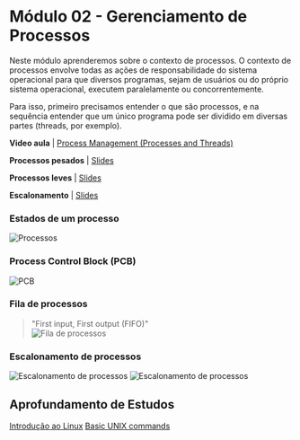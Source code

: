 # Módulo 02 - Gerenciamento de Processos

Neste módulo aprenderemos sobre o contexto de processos. O contexto de processos envolve todas as ações de 
responsabilidade do sistema operacional para que diversos programas, sejam de usuários ou do próprio sistema 
operacional, executem paralelamente ou concorrentemente. 

Para isso, primeiro precisamos entender o que são processos, e na sequência entender que um único programa 
pode ser dividido em diversas partes (threads, por exemplo). 

**Video aula** | [Process Management (Processes and Threads)](https://www.youtube.com/watch?v=OrM7nZcxXZU)

**Processos pesados** | [Slides](http://repositoriocanvas.unisinos.br/Fundamentos_Sistemas_Operacionais/m2/processos_pesados/index.html)

**Processos leves** | [Slides](http://repositoriocanvas.unisinos.br/Fundamentos_Sistemas_Operacionais/m2/processos_leves/index.html)

**Escalonamento** | [Slides](http://repositoriocanvas.unisinos.br/Fundamentos_Sistemas_Operacionais/m2/escalonamento_cpu/index.html)

### Estados de um processo
![Processos](https://computersciencestudies.files.wordpress.com/2011/03/multiprogramao-figura1_thumb.png)


### Process Control Block (PCB)
![PCB](https://i.pinimg.com/originals/12/15/bb/1215bb42b3701c7740cc52dd07be9b82.jpg)

### Fila de processos
> "First input, First output (FIFO)"  
![Fila de processos](https://slideplayer.com.br/slide/1604829/5/images/29/Fila+de+prontos+e+filas+de+dispositivos.jpg)

### Escalonamento de processos
![Escalonamento de processos](https://www.cs.uic.edu/~jbell/CourseNotes/OperatingSystems/images/Chapter3/3_06_QueueingDiagram.jpg)
![Escalonamento de processos](https://media.geeksforgeeks.org/wp-content/uploads/20200822112752/timeslice1bg.jpg)

## Aprofundamento de Estudos

[Introdução ao Linux](http://repositoriocanvas.unisinos.br/Fundamentos_Sistemas_Operacionais/m2/vivencia_na_area/index.html)
[Basic UNIX commands](https://mally.stanford.edu/~sr/computing/basic-unix.html)